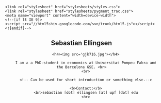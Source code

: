 <!doctype html>
<html>
  <head>
    <meta charset="utf-8">
    <meta http-equiv="X-UA-Compatible" content="chrome=1">
    <title>Sebastian Ellingsen</title>

    <link rel="stylesheet" href="stylesheets/styles.css">
    <link rel="stylesheet" href="stylesheets/pygment_trac.css">
    <meta name="viewport" content="width=device-width">
    <!--[if lt IE 9]>
    <script src="//html5shiv.googlecode.com/svn/trunk/html5.js"></script>
    <![endif]-->
  </head>
  <body>
    <div class="wrapper">
      <header>
        <h2><b>Sebastian Ellingsen</b></h2>

        <h4><img src='gjk716.jpg'></h4>

        I am a a PhD-student in economics at Universitat Pompeu Fabra and the Barcelona GSE. <br>
        <br>
       
        <!-- Can be used for short introduction or something else.-->
<!--         <h3><a href=".\index.html">Home</a></h3>
		potentially include links to sub-pages here
        <h3><a href=".\research.html">Research</a></h3>
        <h3><a href=".\cv.html">Curriculum Vitae</a></h3>
        <h3><a href=".\miscellanea.html">Miscellanea</a></h3> -->
        <b>Contact:</b>
        <br>sebastian [dot] ellingsen [at] upf [dot] edu
        <hr>

        
  </body>
</html>